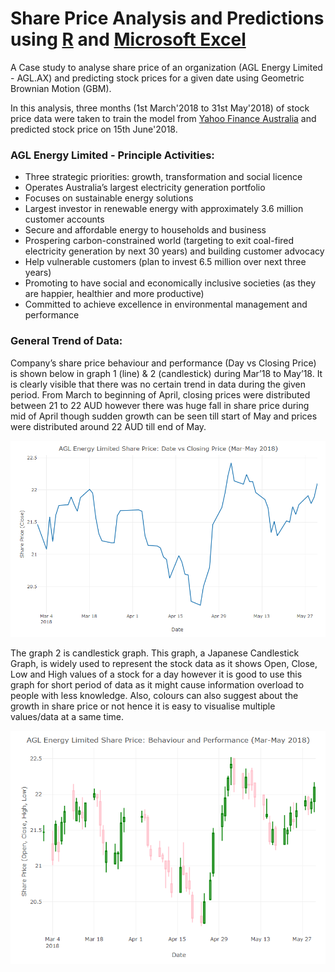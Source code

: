 # Share Price Analysis and Predictions using [R](/Program.R) and [Microsoft Excel](/Calculation.xlsx)

A Case study to analyse share price of an organization (AGL Energy Limited - AGL.AX) and predicting stock prices for a given date using Geometric Brownian Motion (GBM).

In this analysis, three months (1st March'2018 to 31st May'2018) of stock price data were taken to train the model from [Yahoo Finance Australia](https://au.finance.yahoo.com/quote/AGL.AX?p=AGL.AX&.tsrc=fin-srch) and predicted stock price on 15th June'2018.

### AGL Energy Limited - Principle Activities:
- Three strategic priorities: growth, transformation and social licence
- Operates Australia’s largest electricity generation portfolio
- Focuses on sustainable energy solutions
- Largest investor in renewable energy with approximately 3.6 million customer accounts
- Secure and affordable energy to households and business
- Prospering carbon-constrained world (targeting to exit coal-fired electricity generation by next 30 years) and building customer advocacy
- Help vulnerable customers (plan to invest 6.5 million over next three years)
- Promoting to have social and economically inclusive societies (as they are happier, healthier and more productive)
- Committed to achieve excellence in environmental management and performance

### General Trend of Data:
Company’s share price behaviour and performance (Day vs Closing Price) is shown below in graph 1 (line) & 2 (candlestick) during Mar’18 to May’18. It is clearly visible that there was no certain trend in data during the given period. From March to beginning of April, closing prices were distributed between 21 to 22 AUD however there was huge fall in share price during mid of April though sudden growth can be seen till start of May and prices were distributed around 22 AUD till end of May.

![Graph-1](/Images/LineGraph_Overview.png)

The graph 2 is candlestick graph. This graph, a Japanese Candlestick Graph, is widely used to represent the stock data as it shows Open, Close, Low and High values of a stock for a day however it is good to use this graph for short period of data as it might cause information overload to people with less knowledge. Also, colours can also suggest about the growth in share price or not hence it is easy to visualise multiple values/data at a same time.

![Graph-2](/Images/CandlestickGraph_Overview.png)

